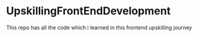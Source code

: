 # UpskillingFrontEndDevelopment
This repo has all the code which i learned in this frontend upskilling journey
